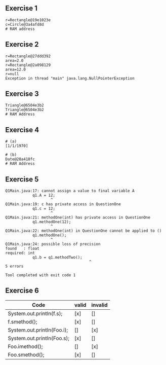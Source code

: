 ## Exercise 1
```
r=Rectangle@19e1023e
c=Circle@3a4afd8d
# RAM address
```

## Exercise 2
```
r=Rectangle@27ddd392
area=2.0
r=Rectangle@2a098129
area=12.0
r=null
Exception in thread "main" java.lang.NullPointerException
```

## Exercise 3
```
Triangle@6504e3b2
Triangle@6504e3b2
# RAM Address
```

## Exercise 4
```
# (a)
[1/1/1970]

# (b)
Date@28a418fc
# RAM Address
```

## Exercise 5
```
Q1Main.java:17: cannot assign a value to final variable A
			q1.A = 12;
                    ^
Q1Main.java:19: c has private access in QuestionOne
			q1.c = 12;
                    ^
Q1Main.java:21: methodOne(int) has private access in QuestionOne
			q1.methodOne(12);
                    ^
Q1Main.java:22: methodOne(int) in QuestionOne cannot be applied to ()
			q1.methodOne();
                    ^
Q1Main.java:24: possible loss of precision
found   : float
required: int
			q1.b = q1.methodTwo();
                                     ^
5 errors

Tool completed with exit code 1

```

## Exercise 6

| Code | valid | invalid |
| ---- | ----- | ------- |
| System.out.println(f.s); | [x] | [] |
| f.smethod(); | [x] | [] |
| System.out.println(Foo.i); | [] | [x] |
| System.out.println(Foo.s); | [x] | [] |
| Foo.imethod(); | [] | [x] |
| Foo.smethod(); | [x] | [] |